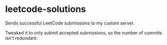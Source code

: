 # leetcode-solutions

Sends successful LeetCode submissions to my custom server.

Tweaked it to only submit accepted submissions, so the number of commits isn't redundant.
